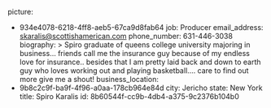 picture:
  - 934e4078-6218-4ff8-aeb5-67ca9d8fab64
job: Producer
email_address: skaralis@scottishamerican.com
phone_number: 631-446-3038
biography: >
  Spiro graduate of queens college university majoring in business... friends call me the insurance
  guy because of my endless love for insurance.. besides that I am pretty laid back and down to earth
  guy who loves working out and playing basketball.... care to find out more give me a shout!
business_location:
  - 9b8c2c9f-ba9f-4f96-a0aa-178cb964e84d
city: Jericho
state: New York
title: Spiro Karalis
id: 8b60544f-cc9b-4db4-a375-9c2376b104b0
